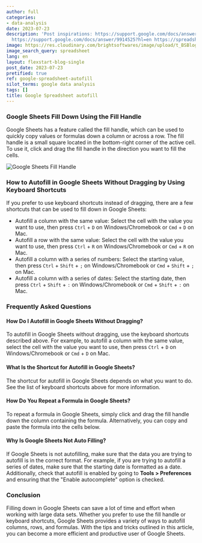 ```yaml
---
author: full
categories:
- data-analysis
date: 2023-07-23
description: 'Post inspirations: https://support.google.com/docs/answer/75509?hl=en&co=GENIE.Platform%3DDesktop
  https://support.google.com/docs/answer/9914525?hl=en https://spreadsheetpoint.com/fill-down-google-sheets/'
image: https://res.cloudinary.com/brightsoftwares/image/upload/t_BSBlogImage/v1/brightsoftwares.com.blog/OQMZwNd3ThU
image_search_query: spreadsheet
lang: en
layout: flexstart-blog-single
post_date: 2023-07-23
pretified: true
ref: google-spreadsheet-autofill
silot_terms: google data analysis
tags: []
title: Google Spreadsheet autofill
---
```


### Google Sheets Fill Down Using the Fill Handle

Google Sheets has a feature called the fill handle, which can be used to quickly copy values or formulas down a column or across a row. The fill handle is a small square located in the bottom-right corner of the active cell. To use it, click and drag the fill handle in the direction you want to fill the cells.

![Google Sheets Fill Handle](https://via.placeholder.com/500x300.png?text=Google+Sheets+Fill+Handle)

### How to Autofill in Google Sheets Without Dragging by Using Keyboard Shortcuts

If you prefer to use keyboard shortcuts instead of dragging, there are a few shortcuts that can be used to fill down in Google Sheets:

-   Autofill a column with the same value: Select the cell with the value you want to use, then press `Ctrl` + `D` on Windows/Chromebook or `Cmd` + `D` on Mac.
-   Autofill a row with the same value: Select the cell with the value you want to use, then press `Ctrl` + `R` on Windows/Chromebook or `Cmd` + `R` on Mac.
-   Autofill a column with a series of numbers: Select the starting value, then press `Ctrl` + `Shift` + `;` on Windows/Chromebook or `Cmd` + `Shift` + `;` on Mac.
-   Autofill a column with a series of dates: Select the starting date, then press `Ctrl` + `Shift` + `:` on Windows/Chromebook or `Cmd` + `Shift` + `:` on Mac.

### Frequently Asked Questions

#### How Do I Autofill in Google Sheets Without Dragging?

To autofill in Google Sheets without dragging, use the keyboard shortcuts described above. For example, to autofill a column with the same value, select the cell with the value you want to use, then press `Ctrl` + `D` on Windows/Chromebook or `Cmd` + `D` on Mac.

#### What Is the Shortcut for Autofill in Google Sheets?

The shortcut for autofill in Google Sheets depends on what you want to do. See the list of keyboard shortcuts above for more information.

#### How Do You Repeat a Formula in Google Sheets?

To repeat a formula in Google Sheets, simply click and drag the fill handle down the column containing the formula. Alternatively, you can copy and paste the formula into the cells below.

#### Why Is Google Sheets Not Auto Filling?

If Google Sheets is not autofilling, make sure that the data you are trying to autofill is in the correct format. For example, if you are trying to autofill a series of dates, make sure that the starting date is formatted as a date. Additionally, check that autofill is enabled by going to **Tools > Preferences** and ensuring that the "Enable autocomplete" option is checked.

### Conclusion

Filling down in Google Sheets can save a lot of time and effort when working with large data sets. Whether you prefer to use the fill handle or keyboard shortcuts, Google Sheets provides a variety of ways to autofill columns, rows, and formulas. With the tips and tricks outlined in this article, you can become a more efficient and productive user of Google Sheets.